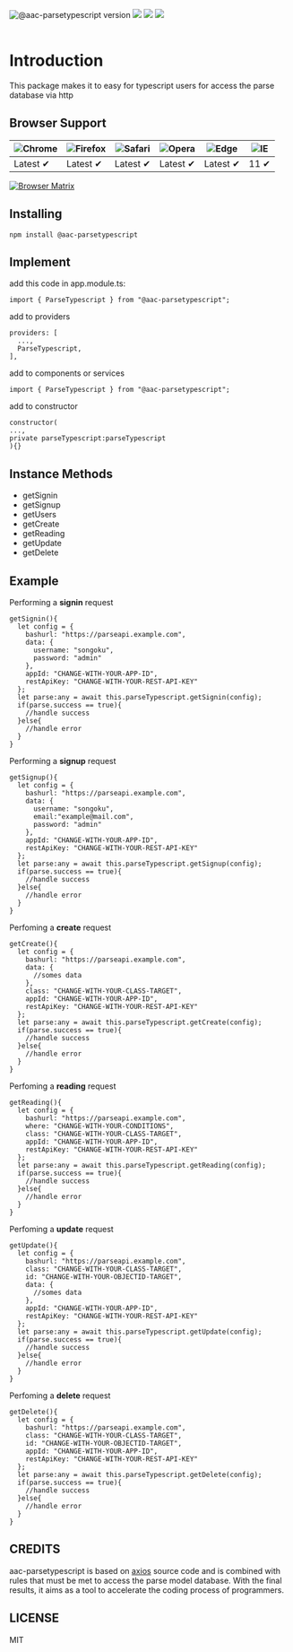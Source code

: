 <img src="https://img.shields.io/badge/%40aac--parsetypescript-v.19.4.7-orange.svg" alt="@aac-parsetypescript version"> <img src="https://img.shields.io/badge/base-httpclient-yellow.svg"> <img src="https://img.shields.io/badge/install%20size-388%20kB-brightgreen.svg"> <img src="https://img.shields.io/badge/build-crud-lightgray.svg">
<br><br>
# Introduction
This package makes it to easy for typescript users for access the parse database via http

## Browser Support

![Chrome](https://raw.github.com/alrra/browser-logos/master/src/chrome/chrome_48x48.png) | ![Firefox](https://raw.github.com/alrra/browser-logos/master/src/firefox/firefox_48x48.png) | ![Safari](https://raw.github.com/alrra/browser-logos/master/src/safari/safari_48x48.png) | ![Opera](https://raw.github.com/alrra/browser-logos/master/src/opera/opera_48x48.png) | ![Edge](https://raw.github.com/alrra/browser-logos/master/src/edge/edge_48x48.png) | ![IE](https://raw.github.com/alrra/browser-logos/master/src/archive/internet-explorer_9-11/internet-explorer_9-11_48x48.png) |
--- | --- | --- | --- | --- | --- |
Latest ✔ | Latest ✔ | Latest ✔ | Latest ✔ | Latest ✔ | 11 ✔ |

[![Browser Matrix](https://saucelabs.com/open_sauce/build_matrix/axios.svg)](https://saucelabs.com/u/axios)

## Installing
```npm install @aac-parsetypescript```

## Implement
add this code in app.module.ts:
```
import { ParseTypescript } from "@aac-parsetypescript";
```
add to providers
```
providers: [
  ...,
  ParseTypescript,
],
```
add to components or services
```
import { ParseTypescript } from "@aac-parsetypescript";
```
add to constructor
```
constructor(
...,
private parseTypescript:parseTypescript
){}
```

## Instance Methods
- getSignin
- getSignup
- getUsers
- getCreate
- getReading
- getUpdate
- getDelete

## Example
Performing a <b>signin</b> request
```
getSignin(){
  let config = {
    bashurl: "https://parseapi.example.com",
    data: {
      username: "songoku",
      password: "admin"
    },
    appId: "CHANGE-WITH-YOUR-APP-ID",
    restApiKey: "CHANGE-WITH-YOUR-REST-API-KEY"
  };
  let parse:any = await this.parseTypescript.getSignin(config);
  if(parse.success == true){
    //handle success
  }else{
    //handle error
  }
}
```

Performing a <b>signup</b> request
```
getSignup(){
  let config = {
    bashurl: "https://parseapi.example.com",
    data: {
      username: "songoku",
      email:"example@mail.com",
      password: "admin"
    },
    appId: "CHANGE-WITH-YOUR-APP-ID",
    restApiKey: "CHANGE-WITH-YOUR-REST-API-KEY"
  };
  let parse:any = await this.parseTypescript.getSignup(config);
  if(parse.success == true){
    //handle success
  }else{
    //handle error
  }
}
```

Perfoming a <b>create</b> request
```
getCreate(){
  let config = {
    bashurl: "https://parseapi.example.com",
    data: {
      //somes data
    },
    class: "CHANGE-WITH-YOUR-CLASS-TARGET",
    appId: "CHANGE-WITH-YOUR-APP-ID",
    restApiKey: "CHANGE-WITH-YOUR-REST-API-KEY"
  };
  let parse:any = await this.parseTypescript.getCreate(config);
  if(parse.success == true){
    //handle success
  }else{
    //handle error
  }
}
```

Perfoming a <b>reading</b> request
```
getReading(){
  let config = {
    bashurl: "https://parseapi.example.com",
    where: "CHANGE-WITH-YOUR-CONDITIONS",
    class: "CHANGE-WITH-YOUR-CLASS-TARGET",
    appId: "CHANGE-WITH-YOUR-APP-ID",
    restApiKey: "CHANGE-WITH-YOUR-REST-API-KEY"
  };
  let parse:any = await this.parseTypescript.getReading(config);
  if(parse.success == true){
    //handle success
  }else{
    //handle error
  }
}
```

Perfoming a <b>update</b> request
```
getUpdate(){
  let config = {
    bashurl: "https://parseapi.example.com",
    class: "CHANGE-WITH-YOUR-CLASS-TARGET",
    id: "CHANGE-WITH-YOUR-OBJECTID-TARGET",
    data: {
      //somes data
    },
    appId: "CHANGE-WITH-YOUR-APP-ID",
    restApiKey: "CHANGE-WITH-YOUR-REST-API-KEY"
  };
  let parse:any = await this.parseTypescript.getUpdate(config);
  if(parse.success == true){
    //handle success
  }else{
    //handle error
  }
}
```

Perfoming a <b>delete</b> request
```
getDelete(){
  let config = {
    bashurl: "https://parseapi.example.com",
    class: "CHANGE-WITH-YOUR-CLASS-TARGET",
    id: "CHANGE-WITH-YOUR-OBJECTID-TARGET",
    appId: "CHANGE-WITH-YOUR-APP-ID",
    restApiKey: "CHANGE-WITH-YOUR-REST-API-KEY"
  };
  let parse:any = await this.parseTypescript.getDelete(config);
  if(parse.success == true){
    //handle success
  }else{
    //handle error
  }
}
```

## CREDITS
aac-parsetypescript is based on [axios](https://github.com/axios/axios) source code and is combined with rules that must be met to access the parse model database. With the final results, it aims as a tool to accelerate the coding process of programmers.

## LICENSE
MIT
